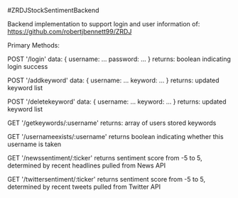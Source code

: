 #ZRDJStockSentimentBackend

Backend implementation to support login and user information of: https://github.com/robertjbennett99/ZRDJ

Primary Methods:

POST '/login'
data: {
    username: ...
    password: ...
}
returns: boolean indicating login success

POST '/addkeyword'
data: {
    username: ...
    keyword: ...
}
returns: updated keyword list

POST '/deletekeyword'
data: {
    username: ...
    keyword: ...
}
returns: updated keyword list

GET '/getkeywords/:username'
returns: array of users stored keywords

GET '/usernameexists/:username'
returns boolean indicating whether this username is taken

GET '/newssentiment/:ticker' 
returns sentiment score from -5 to 5, determined by recent headlines pulled from News API

GET '/twittersentiment/:ticker' 
returns sentiment score from -5 to 5, determined by recent tweets pulled from Twitter API



